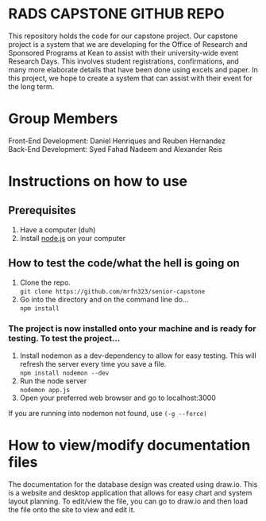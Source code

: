 # RADS CAPSTONE GITHUB REPO

This repository holds the code for our capstone project. Our capstone project is a system that we are developing for the Office of Research and Sponsored Programs at Kean to assist with their university-wide event Research Days. This involves student registrations, confirmations, and many more elaborate details that have been done using excels and paper. In this project, we hope to create a system that can assist with their event for the long term.

# Group Members
Front-End Development: Daniel Henriques and Reuben Hernandez  
Back-End Development: Syed Fahad Nadeem and Alexander Reis

# Instructions on how to use

## Prerequisites

1. Have a computer (duh)
2. Install [node.js](https://nodejs.org/en/download/) on your computer  

## How to test the code/what the hell is going on

1. Clone the repo.  
`git clone https://github.com/mrfn323/senior-capstone`
2. Go into the directory and on the command line do...  
`npm install`  

### The project is now installed onto your machine and is ready for testing. To test the project...

1. Install nodemon as a dev-dependency to allow for easy testing. This will refresh the server every time you save a file.  
`npm install nodemon --dev`
2. Run the node server  
`nodemon app.js`
2. Open your preferred web browser and go to localhost:3000

If you are running into nodemon not found, use `(-g --force)`

# How to view/modify documentation files

The documentation for the database design was created using draw.io. This is a website and desktop application that allows for easy chart and system layout planning. To edit/view the file, you can go to draw.io and then load the file onto the site to view and edit it. 